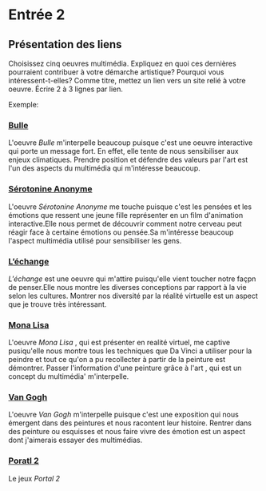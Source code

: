# Entrée 2
## Présentation des liens
Choisissez cinq oeuvres multimédia. Expliquez en quoi ces dernières pourraient contribuer à votre démarche artistique? Pourquoi vous intéressent-t-elles? Comme titre, mettez un lien vers un site relié à votre oeuvre. Écrire 2 à 3 lignes par lien.

Exemple: 
### [Bulle](https://www.onf.ca/interactif/bulle/) 
L'oeuvre *Bulle* m'interpelle beaucoup puisque c'est une oeuvre interactive qui porte un message fort. En effet, elle tente de nous sensibiliser aux enjeux climatiques. Prendre position et défendre des valeurs par l'art est l'un des aspects du multimédia qui m'intéresse beaucoup. 

### [Sérotonine Anonyme](https://www.onf.ca/interactif/serotonine/)
L'oeuvre *Sérotonine Anonyme* me touche puisque c'est les pensées et les émotions que ressent une jeune fille représenter en un film d'animation interactive.Elle nous permet de découvrir comment notre cerveau peut réagir face à certaine émotions ou pensée.Sa m'intéresse beaucoup l'aspect multimédia utilisé pour sensibiliser les gens.

### [L’échange](https://www.onf.ca/interactif/lechange/)
*L'échange* est une oeuvre qui m'attire puisqu'elle vient toucher notre façpn de penser.Elle nous montre les diverses conceptions par rapport à la vie selon les cultures. Montrer nos diversité par la réalité virtuelle est un aspect que je trouve très intéressant.

### [Mona Lisa](https://www.louvre.fr/en/what-s-on/life-at-the-museum/the-mona-lisa-in-virtual-reality-in-your-own-home)
L'oeuvre *Mona Lisa* , qui est présenter en realité virtuel, me captive pusiqu'elle nous montre tous les techniques que Da Vinci a utiliser pour la peindre et tout ce qu'on a pu recollecter à partir de la peinture est démontrer. Passer  l'information d'une peinture grâce à l'art , qui est un concept du multimédia' m'interpelle.  

### [Van Gogh](https://oasis.im/a-laffiche-van-gogh-distorsion/) 
L'oeuvre *Van Gogh* m'interpelle puisque c'est une exposition qui nous émergent dans des peintures et nous racontent leur histoire. Rentrer dans des peinture ou esquisses et nous faire vivre des émotion est un aspect dont j'aimerais essayer des multimédias.

### [Poratl 2](https://store.steampowered.com/app/620/Portal_2/)
Le jeux *Portal 2* 
 

